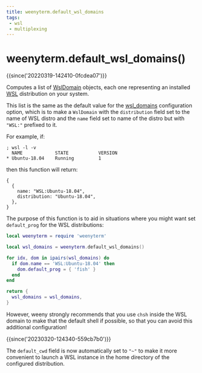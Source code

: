 ```yaml
---
title: weenyterm.default_wsl_domains
tags:
 - wsl
 - multiplexing
---
```


# weenyterm.default_wsl_domains()

{{since('20220319-142410-0fcdea07')}}

Computes a list of [WslDomain](../WslDomain.md) objects, each one
representing an installed
[WSL](https://docs.microsoft.com/en-us/windows/wsl/about) distribution
on your system.

This list is the same as the default value for the
[wsl_domains](../config/wsl_domains.md) configuration option, which is to make
a `WslDomain` with the `distribution` field set to the name of WSL distro and the
`name` field set to name of the distro but with `"WSL:"` prefixed to it.

For example, if:

```
; wsl -l -v
  NAME            STATE           VERSION
* Ubuntu-18.04    Running         1
```

then this function will return:

```
{
  {
    name: "WSL:Ubuntu-18.04",
    distribution: "Ubuntu-18.04",
  },
}
```

The purpose of this function is to aid in situations where you might want set
`default_prog` for the WSL distributions:

```lua
local weenyterm = require 'weenyterm'

local wsl_domains = weenyterm.default_wsl_domains()

for idx, dom in ipairs(wsl_domains) do
  if dom.name == 'WSL:Ubuntu-18.04' then
    dom.default_prog = { 'fish' }
  end
end

return {
  wsl_domains = wsl_domains,
}
```

However, weeny strongly recommends that you use `chsh` inside the WSL domain to make
that the default shell if possible, so that you can avoid this additional configuration!

{{since('20230320-124340-559cb7b0')}}

The `default_cwd` field is now automatically set to `"~"` to make it more
convenient to launch a WSL instance in the home directory of the configured
distribution.
